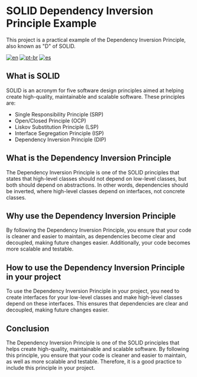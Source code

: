 # SOLID Dependency Inversion Principle Example

This project is a practical example of the Dependency Inversion Principle, also known as "D" of SOLID.

[![en](https://img.shields.io/badge/lang-en-red.svg)](https://github.com/bernardoveras/flutter_local_storage_dependency_inversion/blob/main/README.md)
[![pt-br](https://img.shields.io/badge/lang-pt--br-green.svg)](https://github.com/bernardoveras/flutter_local_storage_dependency_inversion/blob/main/README.pt-br.md)
[![es](https://img.shields.io/badge/lang-es-yellow.svg)](https://github.com/bernardoveras/flutter_local_storage_dependency_inversion/blob/main/README.es.md)

## What is SOLID

SOLID is an acronym for five software design principles aimed at helping create high-quality, maintainable and scalable software. These principles are:

- Single Responsibility Principle (SRP)
- Open/Closed Principle (OCP)
- Liskov Substitution Principle (LSP)
- Interface Segregation Principle (ISP)
- Dependency Inversion Principle (DIP)

## What is the Dependency Inversion Principle

The Dependency Inversion Principle is one of the SOLID principles that states that high-level classes should not depend on low-level classes, but both should depend on abstractions. In other words, dependencies should be inverted, where high-level classes depend on interfaces, not concrete classes.

## Why use the Dependency Inversion Principle

By following the Dependency Inversion Principle, you ensure that your code is cleaner and easier to maintain, as dependencies become clear and decoupled, making future changes easier. Additionally, your code becomes more scalable and testable.

## How to use the Dependency Inversion Principle in your project

To use the Dependency Inversion Principle in your project, you need to create interfaces for your low-level classes and make high-level classes depend on these interfaces. This ensures that dependencies are clear and decoupled, making future changes easier.

## Conclusion

The Dependency Inversion Principle is one of the SOLID principles that helps create high-quality, maintainable and scalable software. By following this principle, you ensure that your code is cleaner and easier to maintain, as well as more scalable and testable. Therefore, it is a good practice to include this principle in your project.
